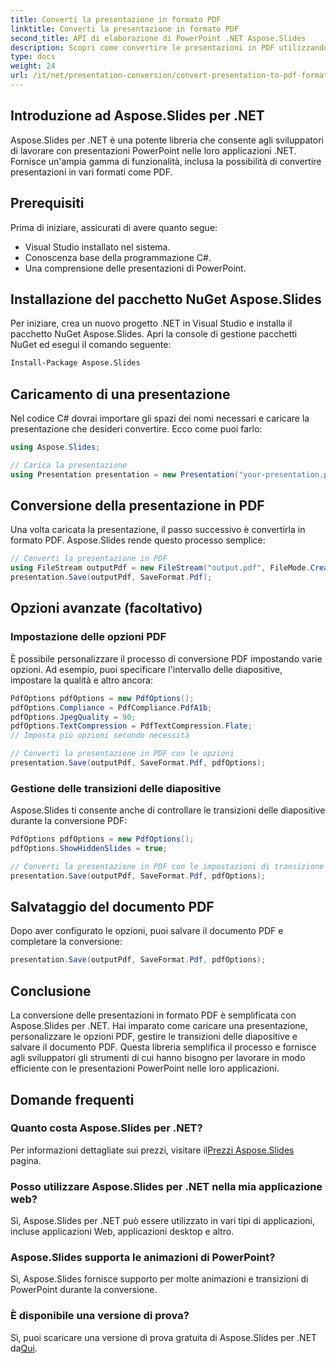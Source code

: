 ```yaml
---
title: Converti la presentazione in formato PDF
linktitle: Converti la presentazione in formato PDF
second_title: API di elaborazione di PowerPoint .NET Aspose.Slides
description: Scopri come convertire le presentazioni in PDF utilizzando Aspose.Slides per .NET. Guida passo passo con il codice sorgente. Conversione efficiente ed efficace.
type: docs
weight: 24
url: /it/net/presentation-conversion/convert-presentation-to-pdf-format/
---
```


## Introduzione ad Aspose.Slides per .NET

Aspose.Slides per .NET è una potente libreria che consente agli sviluppatori di lavorare con presentazioni PowerPoint nelle loro applicazioni .NET. Fornisce un'ampia gamma di funzionalità, inclusa la possibilità di convertire presentazioni in vari formati come PDF.

## Prerequisiti

Prima di iniziare, assicurati di avere quanto segue:

- Visual Studio installato nel sistema.
- Conoscenza base della programmazione C#.
- Una comprensione delle presentazioni di PowerPoint.

## Installazione del pacchetto NuGet Aspose.Slides

Per iniziare, crea un nuovo progetto .NET in Visual Studio e installa il pacchetto NuGet Aspose.Slides. Apri la console di gestione pacchetti NuGet ed esegui il comando seguente:

```bash
Install-Package Aspose.Slides
```

## Caricamento di una presentazione

Nel codice C# dovrai importare gli spazi dei nomi necessari e caricare la presentazione che desideri convertire. Ecco come puoi farlo:

```csharp
using Aspose.Slides;

// Carica la presentazione
using Presentation presentation = new Presentation("your-presentation.pptx");
```

## Conversione della presentazione in PDF

Una volta caricata la presentazione, il passo successivo è convertirla in formato PDF. Aspose.Slides rende questo processo semplice:

```csharp
// Converti la presentazione in PDF
using FileStream outputPdf = new FileStream("output.pdf", FileMode.Create);
presentation.Save(outputPdf, SaveFormat.Pdf);
```

## Opzioni avanzate (facoltativo)

### Impostazione delle opzioni PDF

È possibile personalizzare il processo di conversione PDF impostando varie opzioni. Ad esempio, puoi specificare l'intervallo delle diapositive, impostare la qualità e altro ancora:

```csharp
PdfOptions pdfOptions = new PdfOptions();
pdfOptions.Compliance = PdfCompliance.PdfA1b;
pdfOptions.JpegQuality = 90;
pdfOptions.TextCompression = PdfTextCompression.Flate;
// Imposta più opzioni secondo necessità

// Converti la presentazione in PDF con le opzioni
presentation.Save(outputPdf, SaveFormat.Pdf, pdfOptions);
```

### Gestione delle transizioni delle diapositive

Aspose.Slides ti consente anche di controllare le transizioni delle diapositive durante la conversione PDF:

```csharp
PdfOptions pdfOptions = new PdfOptions();
pdfOptions.ShowHiddenSlides = true;

// Converti la presentazione in PDF con le impostazioni di transizione
presentation.Save(outputPdf, SaveFormat.Pdf, pdfOptions);
```

## Salvataggio del documento PDF

Dopo aver configurato le opzioni, puoi salvare il documento PDF e completare la conversione:

```csharp
presentation.Save(outputPdf, SaveFormat.Pdf, pdfOptions);
```

## Conclusione

La conversione delle presentazioni in formato PDF è semplificata con Aspose.Slides per .NET. Hai imparato come caricare una presentazione, personalizzare le opzioni PDF, gestire le transizioni delle diapositive e salvare il documento PDF. Questa libreria semplifica il processo e fornisce agli sviluppatori gli strumenti di cui hanno bisogno per lavorare in modo efficiente con le presentazioni PowerPoint nelle loro applicazioni.

## Domande frequenti

### Quanto costa Aspose.Slides per .NET?

Per informazioni dettagliate sui prezzi, visitare il[Prezzi Aspose.Slides](https://purchase.aspose.com/admin/pricing/slides/family) pagina.

### Posso utilizzare Aspose.Slides per .NET nella mia applicazione web?

Sì, Aspose.Slides per .NET può essere utilizzato in vari tipi di applicazioni, incluse applicazioni Web, applicazioni desktop e altro.

### Aspose.Slides supporta le animazioni di PowerPoint?

Sì, Aspose.Slides fornisce supporto per molte animazioni e transizioni di PowerPoint durante la conversione.

### È disponibile una versione di prova?

 Sì, puoi scaricare una versione di prova gratuita di Aspose.Slides per .NET da[Qui](https://products.aspose.com/slides/net).